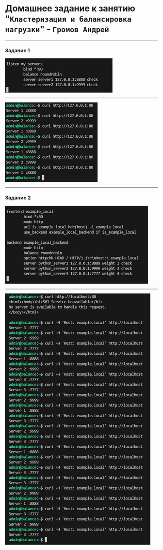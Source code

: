 # Домашнее задание к занятию "`Кластеризация и балансировка нагрузки`" - `Громов Андрей`


---

### Задание 1

![Скриншот-1](https://github.com/GromDrn/round-robin/blob/main/screenshots/1-cfg.jpg)

---

![Скриншот-2](https://github.com/GromDrn/round-robin/blob/main/screenshots/1-haproxy.jpg)

---

### Задание 2 


![Скриншот-1](https://github.com/GromDrn/round-robin/blob/main/screenshots/2-cfg.jpg)

---

![Скриншот-2](https://github.com/GromDrn/round-robin/blob/main/screenshots/2-haproxy.jpg)






